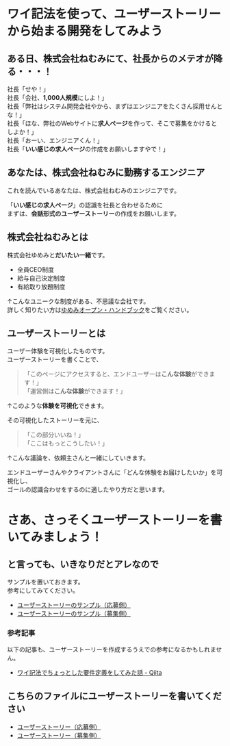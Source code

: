 # ワイ記法を使って、ユーザーストーリーから始まる開発をしてみよう

## ある日、株式会社ねむみにて、社長からのメテオが降る・・・！

社長「せや！」  
社長「会社、**1,000人規模**にしよ！」  
社長「弊社はシステム開発会社やから、まずはエンジニアをたくさん採用せんとな！」  
社長「ほな、弊社のWebサイトに**求人ページ**を作って、そこで募集をかけるとしよか！」  
社長「おーい、エンジニアくん！」  
社長「**いい感じの求人ページ**の作成をお願いしますやで！」

## あなたは、株式会社ねむみに勤務するエンジニア
これを読んでいるあなたは、株式会社ねむみのエンジニアです。

「**いい感じの求人ページ**」の認識を社長と合わせるために  
まずは、**会話形式のユーザーストーリー**の作成をお願いします。

## 株式会社ねむみとは

株式会社ゆめみと**だいたい一緒**です。

- 全員CEO制度
- 給与自己決定制度
- 有給取り放題制度

↑こんなユニークな制度がある、不思議な会社です。  
詳しく知りたい方は[ゆめみオープン・ハンドブック](https://notion.yumemi.co.jp/)をご覧ください。

## ユーザーストーリーとは
ユーザー体験を可視化したものです。  
ユーザーストーリーを書くことで、
> 「このページにアクセスすると、エンドユーザーは**こんな体験**ができます！」  
> 「運営側は**こんな体験**ができます！」

↑このような**体験を可視化**できます。  

その可視化したストーリーを元に、

> 「この部分いいね！」  
> 「ここはもっとこうしたい！」

↑こんな議論を、依頼主さんと一緒にしていきます。

エンドユーザーさんやクライアントさんに「どんな体験をお届けしたいか」を可視化し、  
ゴールの認識合わせをするのに適したやり方だと思います。


# さあ、さっそくユーザーストーリーを書いてみましょう！
## と言っても、いきなりだとアレなので

サンプルを置いておきます。  
参考にしてみてください。

- [ユーザーストーリーのサンプル（応募側）](sample-story-engineer.md)
- [ユーザーストーリーのサンプル（募集側）](sample-story-client.md)

### 参考記事

以下の記事も、ユーザーストーリーを作成するうえでの参考になるかもしれません。

- [ワイ記法でちょっとした要件定義をしてみた話 - Qiita](https://qiita.com/Yametaro/items/c3a981b55532db779466)


## こちらのファイルにユーザーストーリーを書いてください

- [ユーザーストーリー（応募側）](story-engineer.md)
- [ユーザーストーリー（募集側）](story-client.md)

